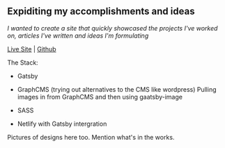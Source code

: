 ## Expiditing my accomplishments and ideas

_I wanted to create a site that quickly showcased the projects I've worked on, articles I've written and ideas I'm formulating_

[Live Site](https://minderva-17770.web.app/) | [Github](https://github.com/dwainetrain/minderva)

The Stack:

- Gatsby

- GraphCMS (trying out alternatives to the CMS like wordpress) Pulling images in from GraphCMS and then using gaatsby-image

- SASS

- Netlify with Gatsby intergration

Pictures of designs here too.
Mention what's in the works.
